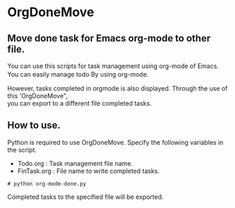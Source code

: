 OrgDoneMove
======================
Move done task for Emacs org-mode to other file.  
------
You can use this scripts for task management using org-mode of Emacs.
You can easily manage todo By using org-mode.　　

However, tasks completed in orgmode is also displayed.
Through the use of this 'OrgDoneMove",  
you can export to a different file completed tasks.

How to use.
------
Python is required to use OrgDoneMove.
Specify the following variables in the script.  
- Todo.org : Task management file name.
- FinTask.org : File name to write completed tasks.

``` linux
# python org-mode-done.py
```


Completed tasks to the specified file will be exported.
